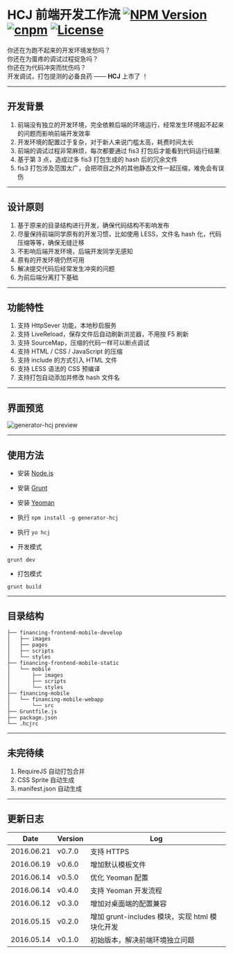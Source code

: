 # HCJ 前端开发工作流 [![NPM Version](http://img.shields.io/npm/v/generator-hcj.svg?style=flat)](https://www.npmjs.com/package/generator-hcj "Package version") [![cnpm](https://img.shields.io/badge/cnpm-ready-blue.svg?style=flat)](https://npm.taobao.org/package/generator-hcj "get from cnpm") [![License](https://img.shields.io/badge/license-MIT-blue.svg?style=flat)](http://opensource.org/licenses/MIT "Feel free to contribute.")

你还在为跑不起来的开发环境发愁吗？  
你还在为蛋疼的调试过程捉急吗？  
你还在为代码冲突而忧伤吗？  
开发调试，打包提测的必备良药 —— **HCJ** 上市了  ！

---

## 开发背景

1. 前端没有独立的开发环境，完全依赖后端的环境运行，经常发生环境起不起来的问题而影响前端开发效率
2. 开发环境的配置过于复杂，对于新人来说门槛太高，耗费时间太长
3. 前端的调试过程非常麻烦，每次都要通过 fis3 打包后才能看到代码运行结果
4. 基于第 3 点，造成过多 fis3 打包生成的 hash 后的冗余文件
5. fis3 打包涉及范围太广，会把项目之外的其他静态文件一起压缩，难免会有误伤

---

## 设计原则

1. 基于原来的目录结构进行开发，确保代码结构不影响发布
2. 尽量保持前端同学原有的开发习惯，比如使用 LESS，文件名 hash 化，代码压缩等等，确保无缝迁移
3. 不影响后端开发环境，后端开发同学无感知
4. 原有的开发环境仍然可用
5. 解决提交代码后经常发生冲突的问题
6. 为前后端分离打下基础

---

## 功能特性

1. 支持 HttpSever 功能，本地秒启服务
2. 支持 LiveReload，保存文件后自动刷新浏览器，不用按 F5 刷新
3. 支持 SourceMap，压缩的代码一样可以断点调试
4. 支持 HTML / CSS / JavaScript 的压缩
5. 支持 include 的方式引入 HTML 文件
6. 支持 LESS 语法的 CSS 预编译
7. 支持打包自动添加并修改 hash 文件名

---

## 界面预览
![generator-hcj preview](http://wange.qiniudn.com/wp-content/uploads/2016/06/yo_hcj.png)

---

## 使用方法

* 安装 [Node.js](https://nodejs.org/)
* 安装 [Grunt](http://www.gruntjs.com/)
* 安装 [Yeoman](http://yeoman.io/)
* 执行 `npm install -g generator-hcj`
* 执行 `yo hcj`

* 开发模式

```shell
grunt dev
```

* 打包模式

```shell
grunt build
```

---

## 目录结构

```plain
├── financing-frontend-mobile-develop
│   ├── images
│   ├── pages
│   ├── scripts
│   └── styles
├── financing-frontend-mobile-static
│   └── mobile
│       ├── images
│       ├── scripts
│       └── styles
├── financing-mobile
│   └── financing-mobile-webapp
│       └── src
├── Gruntfile.js
├── package.json
└── .hcjrc
```

---

## 未完待续

1. RequireJS 自动打包合并
2. CSS Sprite 自动生成
3. manifest.json 自动生成

---

## 更新日志

| Date          | Version       | Log           |
| ------------- | ------------- | ------------- |
| 2016.06.21    | v0.7.0        | 支持 HTTPS |
| 2016.06.19    | v0.6.0        | 增加默认模板文件 |
| 2016.06.14    | v0.5.0        | 优化 Yeoman 配置 |
| 2016.06.14    | v0.4.0        | 支持 Yeoman 开发流程 |
| 2016.06.12    | v0.3.0        | 增加对桌面端的配置兼容 |
| 2016.05.15    | v0.2.0        | 增加 grunt-includes 模块，实现 html 模块化开发 |
| 2016.05.14    | v0.1.0        | 初始版本，解决前端环境独立问题 |
